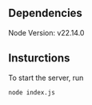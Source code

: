 ## Dependencies
Node Version: v22.14.0

## Insturctions
To start the server, run
```bash
node index.js
```
